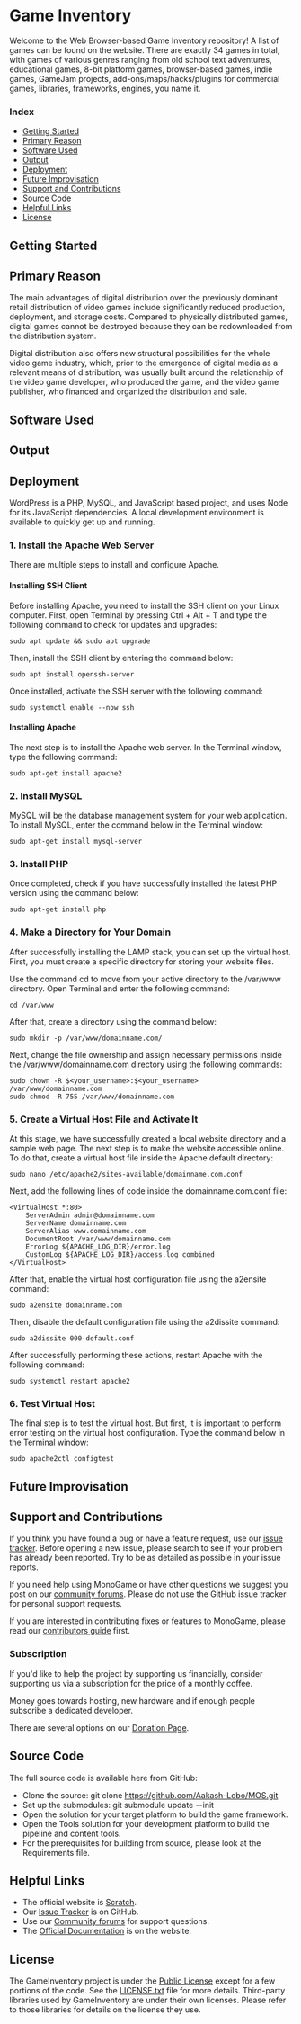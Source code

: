 # Game Inventory

Welcome to the Web Browser-based Game Inventory repository! A list of games can be found on the website. There are exactly 34 games in total, with games of various genres ranging from  old school text adventures, educational games, 8-bit platform games, browser-based games, indie games, GameJam projects, add-ons/maps/hacks/plugins for commercial games, libraries, frameworks, engines, you name it.

### Index

* [Getting Started](#getting-started)
* [Primary Reason](#primary-reason)
* [Software Used](#software-used)
* [Output](#output)
* [Deployment](#deployment)
* [Future Improvisation](#future-improvisation)
* [Support and Contributions](#support-and-contributions)
* [Source Code](#source-code)
* [Helpful Links](#helpful-links)
* [License](#license)

## Getting Started

## Primary Reason

The main advantages of digital distribution over the previously dominant retail distribution of video games include significantly reduced production, deployment, and storage costs. Compared to physically distributed games, digital games cannot be destroyed because they can be redownloaded from the distribution system.

Digital distribution also offers new structural possibilities for the whole video game industry, which, prior to the emergence of digital media as a relevant means of distribution, was usually built around the relationship of the video game developer, who produced the game, and the video game publisher, who financed and organized the distribution and sale. 

## Software Used

## Output

## Deployment

WordPress is a PHP, MySQL, and JavaScript based project, and uses Node for its JavaScript dependencies. A local development environment is available to quickly get up and running.

### 1. Install the Apache Web Server

There are multiple steps to install and configure Apache.

#### Installing SSH Client

Before installing Apache, you need to install the SSH client on your Linux computer. First, open Terminal by pressing Ctrl + Alt + T and type the following command to check for updates and upgrades:

```
sudo apt update && sudo apt upgrade
```

Then, install the SSH client by entering the command below:

```
sudo apt install openssh-server
```

Once installed, activate the SSH server with the following command:

```
sudo systemctl enable --now ssh
```

#### Installing Apache

The next step is to install the Apache web server. In the Terminal window, type the following command:

```
sudo apt-get install apache2
```

### 2. Install MySQL

MySQL will be the database management system for your web application. To install MySQL, enter the command below in the Terminal window:

```
sudo apt-get install mysql-server
```

### 3. Install PHP

Once completed, check if you have successfully installed the latest PHP version using the command below:

```
sudo apt-get install php
```

### 4. Make a Directory for Your Domain

After successfully installing the LAMP stack, you can set up the virtual host. First, you must create a specific directory for storing your website files.

Use the command cd to move from your active directory to the /var/www directory. Open Terminal and enter the following command:

```
cd /var/www
```

After that, create a directory using the command below:

```
sudo mkdir -p /var/www/domainname.com/
```

Next, change the file ownership and assign necessary permissions inside the /var/www/domainname.com directory using the following commands:

```
sudo chown -R $<your_username>:$<your_username> /var/www/domainname.com
sudo chmod -R 755 /var/www/domainname.com 
```

### 5. Create a Virtual Host File and Activate It

At this stage, we have successfully created a local website directory and a sample web page. The next step is to make the website accessible online. To do that, create a virtual host file inside the Apache default directory:

```
sudo nano /etc/apache2/sites-available/domainname.com.conf
```

Next, add the following lines of code inside the domainname.com.conf file:

```
<VirtualHost *:80>
    ServerAdmin admin@domainname.com
    ServerName domainname.com
    ServerAlias www.domainname.com
    DocumentRoot /var/www/domainname.com
    ErrorLog ${APACHE_LOG_DIR}/error.log
    CustomLog ${APACHE_LOG_DIR}/access.log combined
</VirtualHost>
```

After that, enable the virtual host configuration file using the a2ensite command:

```
sudo a2ensite domainname.com
```

Then, disable the default configuration file using the a2dissite command:

```
sudo a2dissite 000-default.conf
```

After successfully performing these actions, restart Apache with the following command:

```
sudo systemctl restart apache2
```

### 6. Test Virtual Host

The final step is to test the virtual host. But first, it is important to perform error testing on the virtual host configuration. Type the command below in the Terminal window:

```
sudo apache2ctl configtest  
```

## Future Improvisation

## Support and Contributions

If you think you have found a bug or have a feature request, use our [issue tracker](https://github.com/Aakash-Lobo/MOS/issues). Before opening a new issue, please search to see if your problem has already been reported.  Try to be as detailed as possible in your issue reports.

If you need help using MonoGame or have other questions we suggest you post on our [community forums]().  Please do not use the GitHub issue tracker for personal support requests.

If you are interested in contributing fixes or features to MonoGame, please read our [contributors guide]() first.

### Subscription

If you'd like to help the project by supporting us financially, consider supporting us via a subscription for the price of a monthly coffee.

Money goes towards hosting, new hardware and if enough people subscribe a dedicated developer.

There are several options on our [Donation Page]().

## Source Code

The full source code is available here from GitHub:

* Clone the source: git clone https://github.com/Aakash-Lobo/MOS.git
* Set up the submodules: git submodule update --init
* Open the solution for your target platform to build the game framework.
* Open the Tools solution for your development platform to build the pipeline and content tools.
* For the prerequisites for building from source, please look at the Requirements file.

## Helpful Links

* The official website is [Scratch](https://aakash-lobo.github.io/MOS/index.html).
* Our [Issue Tracker](https://github.com/Aakash-Lobo/MOS/issues) is on GitHub.
* Use our [Community forums]() for support questions.
* The [Official Documentation]() is on the website.

## License

The GameInventory project is under the [Public License]() except for a few portions of the code.  See the [LICENSE.txt]() file for more details.  Third-party libraries used by GameInventory are under their own licenses.  Please refer to those libraries for details on the license they use.
